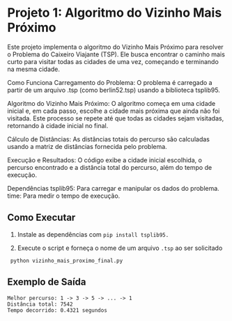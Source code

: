 # Projeto 1: Algoritmo do Vizinho Mais Próximo
Este projeto implementa o algoritmo do Vizinho Mais Próximo para resolver o Problema do Caixeiro Viajante (TSP). Ele busca encontrar o caminho mais curto para visitar todas as cidades de uma vez, começando e terminando na mesma cidade.

Como Funciona
Carregamento do Problema: O problema é carregado a partir de um arquivo .tsp (como berlin52.tsp) usando a biblioteca tsplib95.

Algoritmo do Vizinho Mais Próximo: O algoritmo começa em uma cidade inicial e, em cada passo, escolhe a cidade mais próxima que ainda não foi visitada. Este processo se repete até que todas as cidades sejam visitadas, retornando à cidade inicial no final.

Cálculo de Distâncias: As distâncias totais do percurso são calculadas usando a matriz de distâncias fornecida pelo problema.

Execução e Resultados: O código exibe a cidade inicial escolhida, o percurso encontrado e a distância total do percurso, além do tempo de execução.

Dependências
tsplib95: Para carregar e manipular os dados do problema.
time: Para medir o tempo de execução.
## Como Executar
  1. Instale as dependências com ``` pip install tsplib95. ```

  2. Execute o script e forneça o nome de um arquivo ``` .tsp ``` ao ser solicitado

```
 python vizinho_mais_proximo_final.py
```

## Exemplo de Saída

``` Melhor cidade inicial: 1 
Melhor percurso: 1 -> 3 -> 5 -> ... -> 1
Distância total: 7542
Tempo decorrido: 0.4321 segundos 



